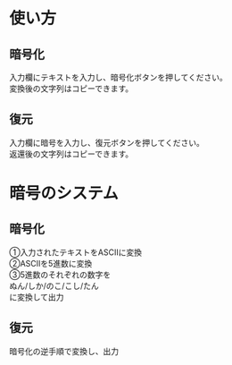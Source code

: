 <h1>使い方</h1>
<h2>暗号化</h2>
入力欄にテキストを入力し、暗号化ボタンを押してください。<br>
変換後の文字列はコピーできます。
<h2>復元</h2>
入力欄に暗号を入力し、復元ボタンを押してください。<br>
返還後の文字列はコピーできます。
<h1>暗号のシステム</h1>
<h2>暗号化</h2>
①入力されたテキストをASCIIに変換<br>
②ASCIIを5進数に変換<br>
③5進数のそれぞれの数字を<br>
ぬん/しか/のこ/こし/たん<br>
に変換して出力
<h2>復元</h2>
暗号化の逆手順で変換し、出力
